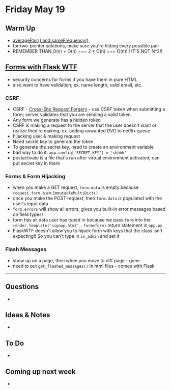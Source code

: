 # Friday May 19

## Warm Up

* [averagePair() and sameFrequency()](https://repl.it/student/submissions/1013205)
* for two-pointer solutions, make sure you're hitting every possible pair
* REMEMBER THAN O(n) + O(n) === 2 * O(n) === O(n)!!! IT'S NOT N^2!! 

## [Forms with Flask WTF](https://github.com/rithmschool/python_curriculum/blob/c451fef4dcd7ea000c9dd5b4d73005df88aeb46e/Unit-01/09-forms.md)

* security concerns for forms if you have them in pure HTML
* also want to have validation; ex. name length, valid email, etc.

### CSRF

* CSRF - [Cross-Site Request Forgery](https://en.wikipedia.org/wiki/Cross-site_request_forgery) - use CSRF token when submitting a form; server validates that you are sending a valid token
* Any form we generate has a hidden token
* CSRF is making a request to the server that the user doesn't want or realize they're making; ex. adding unwanted DVD to netflix queue
* hijacking user & making request
* Need secret key to generate the token
* To generate the secret key, need to create an environment variable
* bad way to do it: `app.config['SECRET_KEY'] = 'shhhh'` 
* postactivate is a file that's run after virtual environment activated; can put secret key in there

### Forms & Form Hijacking

* when you make a GET request, `form.data` is empty because `request.form` is an `ImmutableMultiDict()` 
* once you make the POST request, then `form.data` is populated with the user's input data
* `form.errors` will show all errors; gives you built-in error messages based on field types! 
* form has all data user has typed in because we pass `form` into the `render_template('signup.html', form=form)` return statement in `app.py`
* FlaskWTF doesn't allow you to hijack form with keys that the class isn't expecting!! So you can't type in `is_admin` and set it

### Flash Messages

* show up on a page, then when you move to diff page - gone
* need to put `get_flashed_messages()` in html files - comes with Flask 

************************************

## Questions 

* 

## Ideas & Notes

* 

## To Do

* 

## Coming up next week

* 

